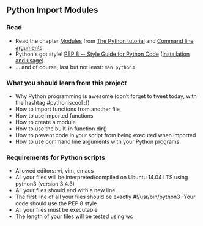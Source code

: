 ## Python Import Modules

### Read

- Read the chapter [Modules](https://docs.python.org/3.4/tutorial/modules.html) from [The Python tutorial](https://docs.python.org/3.4/tutorial/index.html) and [Command line arguments](https://docs.python.org/3.4/tutorial/stdlib.html#command-line-arguments).
- Python's got style! [PEP 8 -- Style Guide for Python Code](https://www.python.org/dev/peps/pep-0008/) ([Installation and usage](https://intranet.hbtn.io/projects/231)).
- ... and of course, last but not least: ```man python3```

### What you should learn from this project

- Why Python programming is awesome (don’t forget to tweet today, with the hashtag #pythoniscool :))
- How to import functions from another file
- How to use imported functions
- How to create a module
- How to use the built-in function dir()
- How to prevent code in your script from being executed when imported
- How to use command line arguments with your Python programs

### Requirements for Python scripts

- Allowed editors: vi, vim, emacs
- All your files will be interpreted/compiled on Ubuntu 14.04 LTS using python3 (version 3.4.3)
- All your files should end with a new line
- The first line of all your files should be exactly #!/usr/bin/python3
-Your code should use the PEP 8 style
- All your files must be executable
- The length of your files will be tested using wc
